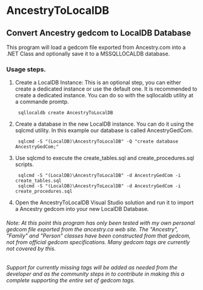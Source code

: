 # AncestryToLocalDB
## Convert Ancestry gedcom to LocalDB Database

This program will load a gedcom file exported from Ancestry.com into a .NET Class and optionally save it to a MSSQLLOCALDB database.

### Usage steps.

1. Create a LocalDB Instance: This is an optional step, you can either create a dedicated instance or use the default one. It is recommended to create a dedicated instance.  You can do so with the sqllocaldb utility at a commande promtp.

        sqllocaldb create AncestryToLocalDB

2. Create a database in the new LocalDB instance.  You can do it using the sqlcmd utility.  In this example our database is called AncestryGedCom.

        sqlcmd -S "(LocalDB)\AncestryToLocalDB" -Q "create database AncestryGedCom;"


3. Use sqlcmd to execute the create_tables.sql and create_procedures.sql scripts.

        sqlcmd -S "(LocalDB)\AncestryToLocalDB" -d AncestryGedCom -i create_tables.sql  
        sqlcmd -S "(LocalDB)\AncestryToLocalDB" -d AncestryGedCom -i create_procedures.sql

4. Open the AncestryToLocalDB Visual Studio solution and run it to import a Ancestry gedcom into your new LocalDB Database.

###### Note:  At this point this program has only been tested with my own personal gedcom file exported from the ancestry.ca web site. The "Ancestry", "Family" and "Person" classes have been constructed from that gedcom, not from official gedcom specifications.  Many gedcom tags are currently not covered by this.

###### Support for currently missing tags will be added as needed from the developer and as the community steps in to contribute in making this a complete supporting the entire set of gedcom tags.


